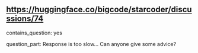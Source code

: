 ## https://huggingface.co/bigcode/starcoder/discussions/74

contains_question: yes

question_part: Response is too slow...
Can anyone give some advice?